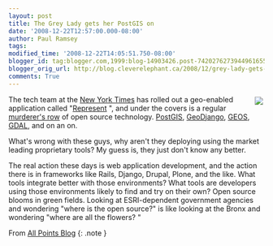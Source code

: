 ```yaml
---
layout: post
title: The Grey Lady gets her PostGIS on
date: '2008-12-22T12:57:00.000-08:00'
author: Paul Ramsey
tags: 
modified_time: '2008-12-22T14:05:51.750-08:00'
blogger_id: tag:blogger.com,1999:blog-14903426.post-7420276273944961655
blogger_orig_url: http://blog.cleverelephant.ca/2008/12/grey-lady-gets-her-postgis-on.html
comments: True
---
```


<img src="http://www.officesnapshots.com/wp-content/uploads/2007/10/nytimes_logo.gif" style="float:right;padding:3px;"/>

The tech team at the [New York Times](http://www.nytimes.com) has rolled out a geo-enabled application called  "[Represent](http://open.blogs.nytimes.com/2008/12/22/represent/) ", and under the covers is a regular [murderer's row](http://en.wikipedia.org/wiki/Murderers'_Row) of open source technology.  [PostGIS](http://postgis.net), [GeoDjango](http://geodjango.org), [GEOS](http://trac.osgeo.org/geos), [GDAL](http://www.gdal.org), and on an on.

What's wrong with these guys, why aren't they deploying using the market leading proprietary tools? My guess is, they just don't know any better. 

The real action these days is web application development, and the action there is in frameworks like Rails, Django, Drupal, Plone, and the like.  What tools integrate better with those environments?  What tools are developers using those environments likely to find and try on their own?  Open source blooms in green fields.  Looking at ESRI-dependent government agencies and wondering  "where is the open source?" is like looking at the Bronx and wondering  "where are all the flowers? "

From [All Points Blog](http://apb.directionsmag.com/archives/5187-NY-Times-Geo-App-Offers-Location-based-Political-News-for-New-Yorkers.html)
{: .note }
